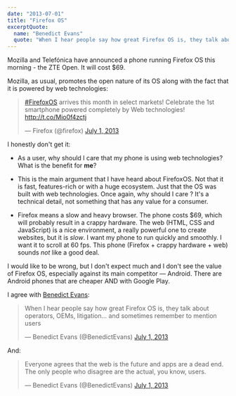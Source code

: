 ```yaml
---
date: "2013-07-01"
title: "Firefox OS"
excerptQuote:
  name: "Benedict Evans"
  quote: "When I hear people say how great Firefox OS is, they talk about operators, OEMs, litigation… and sometimes remember to mention users."
---
```


Mozilla and Telefónica have announced a phone running Firefox OS this morning - the ZTE Open. It will cost $69.

Mozilla, as usual, promotes the open nature of its OS along with the fact that it is powered by web technologies:

<blockquote class="twitter-tweet"><p><a href="https://twitter.com/search?q=%23FirefoxOS&amp;src=hash">#FirefoxOS</a> arrives this month in select markets! Celebrate the 1st smartphone powered completely by Web technologies! <a href="http://t.co/Mio0f4zctj">http://t.co/Mio0f4zctj</a></p>&mdash; Firefox (@firefox) <a href="https://twitter.com/firefox/statuses/351641840728023040">July 1, 2013</a></blockquote>

I honestly don't get it:

* As a user, why should I care that my phone is using web technologies? What is the benefit for **me**?

* This is the main argument that I have heard about FirefoxOS. Not that it is fast, features-rich or with a huge ecosystem. Just that the OS was built with web technologies. Once again, why should I care ? It's a technical detail, not something that has any value for a consumer.

* Firefox means a slow and heavy browser. The phone costs $69, which will probably result in a crappy hardware. The web (HTML, CSS and JavaScript) is a nice environment, a really powerful one to create websites, but it is _slow_. I want my phone to run quickly and smoothly. I want it to scroll at 60 fps. This phone (Firefox + crappy hardware + web) sounds _not_ like a good deal.

I would like to be wrong, but I don't expect much and I don't see the value of Firefox OS, especially against its main competitor — Android. There are Android phones that are cheaper AND with Google Play.

I agree with [Benedict Evans](http://ben-evans.com/):

<blockquote class="twitter-tweet"><p>When I hear people say how great Firefox OS is, they talk about operators, OEMs, litigation... and sometimes remember to mention users</p>&mdash; Benedict Evans (@BenedictEvans) <a href="https://twitter.com/BenedictEvans/statuses/351646258856857600">July 1, 2013</a></blockquote>

And:

<blockquote class="twitter-tweet"><p>Everyone agrees that the web is the future and apps are a dead end. The only people who disagree are the actual, you know, users.</p>&mdash; Benedict Evans (@BenedictEvans) <a href="https://twitter.com/BenedictEvans/statuses/351646755818975232">July 1, 2013</a></blockquote>
